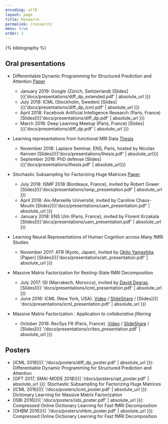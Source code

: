 ```yaml
---
encoding: utf8
layout: page
title: Research
permalink: /research/
menu: true
order: 2
---
```


{% bibliography %}

## Oral presentations

- Differentiable Dynamic Programming for Structured Prediction and Attention [Paper](https://arxiv.org/abs/1802.03676)
  - January 2019: Google (Zürich, Switzerland) [Slides]({{'docs/presentations/diff_dp_extended.pdf' | absolute_url }})
  - July 2018: ICML (Stockholm, Sweden) [Slides]({{'docs/presentations/diff_dp_icml.pdf' | absolute_url }})
  - April 2018: Facebook Artificial Intelligence Research (Paris, France) [Slides]({{'docs/presentations/diff_dp.pdf' | absolute_url }})
  - March 2018: Deep Learning Meetup (Paris, France) [Slides]({{'docs/presentations/diff_dp.pdf' | absolute_url }})

- Learning representations from functional MRI Data [Thesis](https://tel.archives-ouvertes.fr/tel-01891633/document)
    - November 2018: Laplace Seminar, ENS, Paris, hosted by Nicolas Keriven [Slides]({{'docs/presentations/thesis.pdf' | absolute_url}})
    - September 2018: PhD defense [Slides]({{'docs/presentations/thesis.pdf' | absolute_url}})

- Stochastic Subsampling for Factorizing Huge Matrices [Paper](https://hal.archives-ouvertes.fr/hal-01431618)
  - July 2018: ISMP 2018 (Bordeaux, France), invited by Robert Gower [Slides]({{'docs/presentations/ismp_presentation.pdf' | absolute_url }})
  - April 2018: Aix-Marseille Université, invited by Caroline Chaux-Moulin [Slides]({{'docs/presentations/uam_presentation.pdf' | absolute_url }})
  - January 2018: ENS Ulm (Paris, France), invited by Florent Krzakala [Slides]({{'docs/presentations/uam_presentation.pdf' | absolute_url }})

- Learning Neural Representations of Human Cognition across Many fMRI Studies
  - November 2017: ATR (Kyoto, Japan), invited by [Okito Yamashita](http://www.cns.atr.jp/~oyamashi/contents/profile/profile_e.html). [Paper] [Slides]({{'docs/presentations/atr_presentation.pdf' | absolute_url }})

- Massive Matrix Factorization for Resting-State fMRI Decomposition
  - July 2017: ISI (Marrakech, Morocco), invited by
  [David Degras](http://www.math.umb.edu/people/faculty_homepage.php?id=234). [Slides]({{ 'docs/presentations/icml_presentation.pdf' | absolute_url }})
  - June 2016: ICML (New York, USA). [Video](http://techtalks.tv/talks/dictionary-learning-for-massive-matrix-factorization/62416/) / [SlideShare](http://www.slideshare.net/ruthraarthur/dictionary-learning-for-massive-matrix-factorization-66958894) / [Slides]({{ 'docs/presentations/icml_presentation.pdf' | absolute_url }})

- Massive Matrix Factorization : Application to *collaborative filtering*
  - October 2016: RecSys FR (Paris, France). [Video](https://www.youtube.com/watch?v=WU7GL2LFWwc) / [SlideShare](http://www.slideshare.net/ruthraarthur/dictionary-learning-for-massive-matrix-factorization-applications-to-collaborative-filtering)
  / [Slides]({{ '/docs/presentations/criteo_presentation.pdf' | absolute_url }})

## Posters
- [ICML 2018]({{ '/docs/posters/diff_dp_poster.pdf' | absolute_url }}): Differentiable Dynamic Programming for Structured Prediction and Attention
- [OPT 2017, SMAI-MODE 2018]({{ '/docs/posters/opt_poster.pdf' | absolute_url }}): Stochastic Subsampling for Factorizing Huge Matrices
- [ICML 2016]({{ '/docs/posters/icml_poster.pdf' | absolute_url }}): Dictionary Learning for Massive Matrix Factorization
- [ISBI 2016]({{ '/docs/posters/isbi_poster.pdf' | absolute_url }}): Compressed Online Dictionary Learning for Fast fMRI Decomposition
- [OHBM 2016]({{ '/docs/posters/ohbm_poster.pdf' | absolute_url }}): Compressed Online Dictionary Learning for Fast fMRI Decomposition
